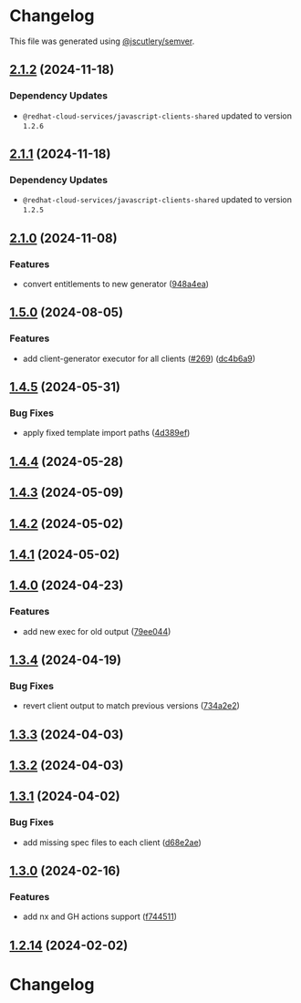 # Changelog

This file was generated using [@jscutlery/semver](https://github.com/jscutlery/semver).

## [2.1.2](https://github.com/RedHatInsights/javascript-clients/compare/@redhat-cloud-services/entitlements-client-2.1.1...@redhat-cloud-services/entitlements-client-2.1.2) (2024-11-18)

### Dependency Updates

* `@redhat-cloud-services/javascript-clients-shared` updated to version `1.2.6`
## [2.1.1](https://github.com/RedHatInsights/javascript-clients/compare/@redhat-cloud-services/entitlements-client-2.1.0...@redhat-cloud-services/entitlements-client-2.1.1) (2024-11-18)

### Dependency Updates

* `@redhat-cloud-services/javascript-clients-shared` updated to version `1.2.5`
## [2.1.0](https://github.com/RedHatInsights/javascript-clients/compare/@redhat-cloud-services/entitlements-client-2.0.0...@redhat-cloud-services/entitlements-client-2.1.0) (2024-11-08)


### Features

* convert entitlements to new generator ([948a4ea](https://github.com/RedHatInsights/javascript-clients/commit/948a4eafa26aff8abb83aea08f8935b0a7590b95))

## [1.5.0](https://github.com/RedHatInsights/javascript-clients/compare/@redhat-cloud-services/entitlements-client-1.4.5...@redhat-cloud-services/entitlements-client-1.5.0) (2024-08-05)


### Features

* add client-generator executor for all clients ([#269](https://github.com/RedHatInsights/javascript-clients/issues/269)) ([dc4b6a9](https://github.com/RedHatInsights/javascript-clients/commit/dc4b6a91dd47e5407812157f0b8efde22eb22ef1))

## [1.4.5](https://github.com/RedHatInsights/javascript-clients/compare/@redhat-cloud-services/entitlements-client-1.4.4...@redhat-cloud-services/entitlements-client-1.4.5) (2024-05-31)


### Bug Fixes

* apply fixed template import paths ([4d389ef](https://github.com/RedHatInsights/javascript-clients/commit/4d389ef15abf07a4ac24e6ff6656e39cb9789889))

## [1.4.4](https://github.com/RedHatInsights/javascript-clients/compare/@redhat-cloud-services/entitlements-client-1.4.3...@redhat-cloud-services/entitlements-client-1.4.4) (2024-05-28)

## [1.4.3](https://github.com/RedHatInsights/javascript-clients/compare/@redhat-cloud-services/entitlements-client-1.4.2...@redhat-cloud-services/entitlements-client-1.4.3) (2024-05-09)

## [1.4.2](https://github.com/RedHatInsights/javascript-clients/compare/@redhat-cloud-services/entitlements-client-1.4.1...@redhat-cloud-services/entitlements-client-1.4.2) (2024-05-02)

## [1.4.1](https://github.com/RedHatInsights/javascript-clients/compare/@redhat-cloud-services/entitlements-client-1.4.0...@redhat-cloud-services/entitlements-client-1.4.1) (2024-05-02)

## [1.4.0](https://github.com/RedHatInsights/javascript-clients/compare/@redhat-cloud-services/entitlements-client-1.3.4...@redhat-cloud-services/entitlements-client-1.4.0) (2024-04-23)


### Features

* add new exec for old output ([79ee044](https://github.com/RedHatInsights/javascript-clients/commit/79ee044c77d216c71a5040405017a0a1d422cf90))

## [1.3.4](https://github.com/RedHatInsights/javascript-clients/compare/@redhat-cloud-services/entitlements-client-1.3.3...@redhat-cloud-services/entitlements-client-1.3.4) (2024-04-19)


### Bug Fixes

* revert client output to match previous versions ([734a2e2](https://github.com/RedHatInsights/javascript-clients/commit/734a2e22d1464892ca1fb3114b366435c90d1110))

## [1.3.3](https://github.com/RedHatInsights/javascript-clients/compare/@redhat-cloud-services/entitlements-client-1.3.2...@redhat-cloud-services/entitlements-client-1.3.3) (2024-04-03)

## [1.3.2](https://github.com/Hyperkid123/javascript-clients/compare/@redhat-cloud-services/entitlements-client-1.3.1...@redhat-cloud-services/entitlements-client-1.3.2) (2024-04-03)

## [1.3.1](https://github.com/RedHatInsights/javascript-clients/compare/@redhat-cloud-services/entitlements-client-1.3.0...@redhat-cloud-services/entitlements-client-1.3.1) (2024-04-02)


### Bug Fixes

* add missing spec files to each client ([d68e2ae](https://github.com/RedHatInsights/javascript-clients/commit/d68e2ae5d7d21f03cb60181c19ea12f18e9989b6))

## [1.3.0](https://github.com/RedHatInsights/javascript-clients/compare/@redhat-cloud-services/entitlements-client-1.2.13...@redhat-cloud-services/entitlements-client-1.3.0) (2024-02-16)


### Features

* add nx and GH actions support ([f744511](https://github.com/RedHatInsights/javascript-clients/commit/f744511308bf530dd53724792939e133c8d7cf22))

## [1.2.14](https://github.com/RedHatInsights/javascript-clients/compare/@redhat-cloud-services/entitlements-client-1.2.13...@redhat-cloud-services/entitlements-client-1.2.14) (2024-02-02)

# Changelog